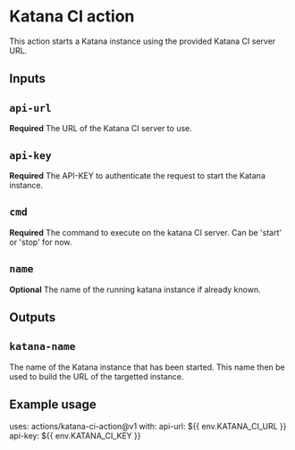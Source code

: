 # Katana CI action

This action starts a Katana instance using the provided Katana CI server URL.

## Inputs

## `api-url`

**Required** The URL of the Katana CI server to use.

## `api-key`

**Required** The API-KEY to authenticate the request to start the Katana instance.

## `cmd`

**Required** The command to execute on the katana CI server. Can be 'start' or 'stop' for now.

## `name`

**Optional** The name of the running katana instance if already known.

## Outputs

## `katana-name`

The name of the Katana instance that has been started. This name then be used to build the URL of the targetted instance.

## Example usage

uses: actions/katana-ci-action@v1
with:
  api-url: ${{ env.KATANA_CI_URL }}
  api-key: ${{ env.KATANA_CI_KEY }}
